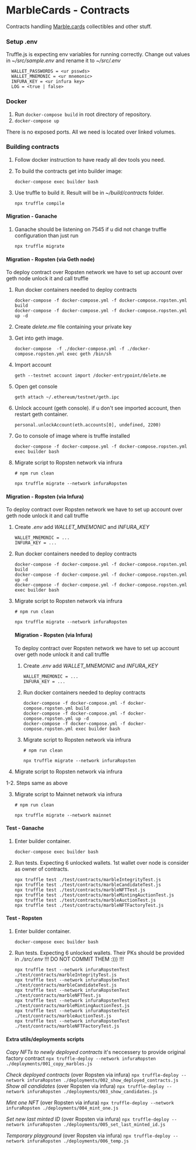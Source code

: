 # MarbleCards - Contracts

Contracts handling [Marble.cards](https://beta.marble.cards) collectibles and other stuff.

### Setup .env
  Truffle.js is expecting env variables for running correctly. Change out values in *~/src/sample.env* and rename it to  *~/src/.env*
  ```
    WALLET_PASSWORDS = <ur psswds>
    WALLET_MNEMONIC = <ur mnemonic>
    INFURA_KEY = <ur infura key>
    LOG = <true | false>
  ```

### Docker

1. Run `docker-compose build` in root directory of repository.
2. `docker-compose up`

There is no exposed ports. All we need is located over linked volumes.

### Building contracts

1. Follow docker instruction to have ready all dev tools you need.

2. To build the contracts get into builder image:
    ```
    docker-compose exec builder bash
    ```

3. Use truffle to build it. Result will be in *~/build/contracts* folder.
    ```
    npx truffle compile
    ```

#### Migration - Ganache

1. Ganache should be listening on 7545 if u did not change truffle configuration than just run
    ```
    npx truffle migrate
    ```

#### Migration - Ropsten (via Geth node)

To deploy contract over Ropsten network we have to set up account over geth node unlock it and call truffle

1. Run docker containers needed to deploy contracts
    ```
    docker-compose -f docker-compose.yml -f docker-compose.ropsten.yml build
    docker-compose -f docker-compose.yml -f docker-compose.ropsten.yml up -d
    ```

2. Create *delete.me* file containing your private key

3. Get into geth image.
    ```
    docker-compose  -f ./docker-compose.yml -f ./docker-compose.ropsten.yml exec geth /bin/sh
    ```

4. Import account
    ```
    geth --testnet account import /docker-entrypoint/delete.me
    ```

5. Open get console
    ```
    geth attach ~/.ethereum/testnet/geth.ipc
    ```

6. Unlock account (geth console). if u don't see imported account, then restart geth container.
    ```
    personal.unlockAccount(eth.accounts[0], undefined, 2200)
    ```

7. Go to console of image where is truffle installed
    ```
    docker-compose -f docker-compose.yml -f docker-compose.ropsten.yml exec builder bash
    ```

8. Migrate script to Ropsten network via infrura
    ```
    # npm run clean

    npx truffle migrate --network infuraRopsten
    ```

#### Migration - Ropsten (via Infura)

To deploy contract over Ropsten network we have to set up account over geth node unlock it and call truffle

1. Create *.env* add *WALLET_MNEMONIC* and *INFURA_KEY*

    ```
    WALLET_MNEMONIC = ...
    INFURA_KEY = ...
    ```

2. Run docker containers needed to deploy contracts
    ```
    docker-compose -f docker-compose.yml -f docker-compose.ropsten.yml build
    docker-compose -f docker-compose.yml -f docker-compose.ropsten.yml up -d
    docker-compose -f docker-compose.yml -f docker-compose.ropsten.yml exec builder bash
    ```

3. Migrate script to Ropsten network via infrura
    ```
    # npm run clean

    npx truffle migrate --network infuraRopsten
    ```

    #### Migration - Ropsten (via Infura)

    To deploy contract over Ropsten network we have to set up account over geth node unlock it and call truffle

    1. Create *.env* add *WALLET_MNEMONIC* and *INFURA_KEY*

        ```
        WALLET_MNEMONIC = ...
        INFURA_KEY = ...
        ```

    2. Run docker containers needed to deploy contracts
        ```
        docker-compose -f docker-compose.yml -f docker-compose.ropsten.yml build
        docker-compose -f docker-compose.yml -f docker-compose.ropsten.yml up -d
        docker-compose -f docker-compose.yml -f docker-compose.ropsten.yml exec builder bash
        ```

    3. Migrate script to Ropsten network via infrura
        ```
        # npm run clean

        npx truffle migrate --network infuraRopsten
        ```
4. Migrate script to Ropsten network via infrura

  1-2. Steps same as above

  3. Migrate script to Mainnet network via infrura
      ```
      # npm run clean

      npx truffle migrate --network mainnet
      ```

#### Test - Ganache

1. Enter builder container.
    ```
    docker-compose exec builder bash
    ```

2. Run tests. Expecting 6 unlocked wallets. 1st wallet over node is consider as owner of contracts.
    ```
    npx truffle test ./test/contracts/marbleIntegrityTest.js
    npx truffle test ./test/contracts/marbleCandidateTest.js
    npx truffle test ./test/contracts/marbleNFTTest.js
    npx truffle test ./test/contracts/marbleMintingAuctionTest.js
    npx truffle test ./test/contracts/marbleAuctionTest.js
    npx truffle test ./test/contracts/marbleNFTFactoryTest.js
    ```

#### Test - Ropsten

1. Enter builder container.
    ```
    docker-compose exec builder bash
    ```

2. Run tests. Expecting 6 unlocked wallets. Their PKs should be provided in *./src/.env* !!! DO NOT COMMIT THEM :))) !!!
    ```
    npx truffle test --network infuraRopstenTest ./test/contracts/marbleIntegrityTest.js
    npx truffle test --network infuraRopstenTest ./test/contracts/marbleCandidateTest.js
    npx truffle test --network infuraRopstenTest ./test/contracts/marbleNFTTest.js
    npx truffle test --network infuraRopstenTest ./test/contracts/marbleMintingAuctionTest.js
    npx truffle test --network infuraRopstenTest ./test/contracts/marbleAuctionTest.js
    npx truffle test --network infuraRopstenTest ./test/contracts/marbleNFTFactoryTest.js
    ```

#### Extra utils/deployments scripts


*Copy NFTs to newly deployed contracts* it's neccessery to provide original factory contract
    ```
    npx truffle-deploy --network infuraRopsten ./deployments/001_copy_marbles.js
    ```

*Check deployed contracts* (over Ropsten via infura)
    ```
    npx truffle-deploy --network infuraRopsten ./deployments/002_show_deployed_contracts.js
    ```
*Show all candidates* (over Ropsten via infura)
    ```
    npx truffle-deploy --network infuraRopsten ./deployments/003_show_candidates.js
    ```

*Mint one NFT* (over Ropsten via infura)
    ```
    npx truffle-deploy --network infuraRopsten ./deployments/004_mint_one.js
    ```

*Set new last minted ID* (over Ropsten via infura)
    ```
    npx truffle-deploy --network infuraRopsten ./deployments/005_set_last_minted_id.js
    ```

*Temporary playground* (over Ropsten via infura)
    ```
    npx truffle-deploy --network infuraRopsten ./deployments/006_temp.js
    ```
